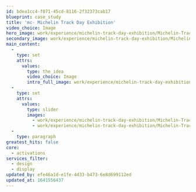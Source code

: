 ```yaml
---
id: bdea1cc4-f071-45cd-8116-2f32373cab17
blueprint: case_study
title: 'mc- Michelin Track Day Exhibition'
video_choice: Image
hero_image: work/experience/michelin-track-day-exhibition/Michelin-TrackDay-50-Experience-Full-Image-1360x768.5.jpg
secondary_image: work/experience/michelin-track-day-exhibition/Michelin-TrackDay-50-Experience-Secondary-Image-896x597.jpg
main_content:
  -
    type: set
    attrs:
      values:
        type: the_idea
        video_choice: Image
        intro_full_image: work/experience/michelin-track-day-exhibition/Michelin-TrackDay-50-Experience-Large-927x522.jpg
  -
    type: set
    attrs:
      values:
        type: slider
        images:
          - work/experience/michelin-track-day-exhibition/Michelin-TrackDay-50-Experience-Small-740x416.25-1.jpg
          - work/experience/michelin-track-day-exhibition/Michelin-TrackDay-50-Experience-Small-740x416.25-2.jpg
  -
    type: paragraph
greatest_hits: false
core:
  - activations
services_filter:
  - design
  - display
updated_by: efe46a1d-e1fe-4d33-b473-6e8d699112ed
updated_at: 1641556437
---
```

